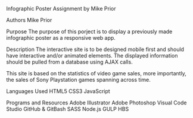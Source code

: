 Infographic Poster Assignment by Mike Prior

Authors
Mike Prior

Purpose
The purpose of this porject is to display a previously made infographic poster as a responsive web app.

Description
The interactive site is to be designed mobile first and should have interactive and/or animated elements. The displayed information should be pulled from a database using AJAX calls.

This site is based on the statistics of video game sales, more importantly, the sales of Sony Playstation games spanning across time. 

Languages Used
HTML5
CSS3
JavaScript

Programs and Resources
Adobe Illustrator
Adobe Photoshop
Visual Code Studio
GitHub & GitBash
SASS
Node.js
GULP
HBS
